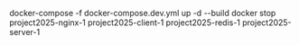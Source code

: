 docker-compose -f docker-compose.dev.yml up -d --build
docker stop project2025-nginx-1 project2025-client-1 project2025-redis-1 project2025-server-1


